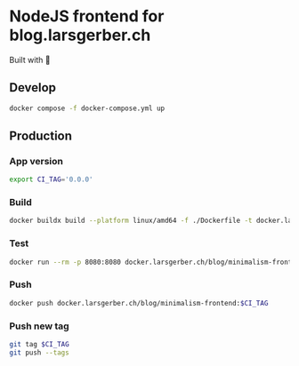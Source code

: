 # NodeJS frontend for blog.larsgerber.ch

Built with 🐳

## Develop

```bash
docker compose -f docker-compose.yml up
```

## Production

### App version

```bash
export CI_TAG='0.0.0'
```

### Build

```bash
docker buildx build --platform linux/amd64 -f ./Dockerfile -t docker.larsgerber.ch/blog/minimalism-frontend:$CI_TAG .
```

### Test

```bash
docker run --rm -p 8080:8080 docker.larsgerber.ch/blog/minimalism-frontend:$CI_TAG
```

### Push

```bash
docker push docker.larsgerber.ch/blog/minimalism-frontend:$CI_TAG
```

### Push new tag

```bash
git tag $CI_TAG
git push --tags
```
